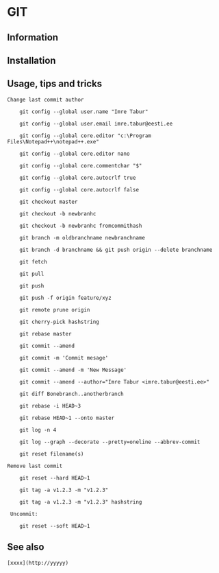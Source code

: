 # GIT

## Information

## Installation

## Usage, tips and tricks

    Change last commit author

        git config --global user.name "Imre Tabur"

        git config --global user.email imre.tabur@eesti.ee

        git config --global core.editor "c:\Program Files\Notepad++\notepad++.exe"

        git config --global core.editor nano

        git config --global core.commentchar "$"

        git config --global core.autocrlf true

        git config --global core.autocrlf false

        git checkout master

        git checkout -b newbranhc

        git checkout -b newbranhc fromcommithash

        git branch -m oldbranchname newbranchname

        git branch -d branchname && git push origin --delete branchname

        git fetch

        git pull

        git push

        git push -f origin feature/xyz

        git remote prune origin

        git cherry-pick hashstring

        git rebase master

        git commit --amend

        git commit -m 'Commit mesage'

        git commit --amend -m 'New Message'

        git commit --amend --author="Imre Tabur <imre.tabur@eesti.ee>"

        git diff Bonebranch..anotherbranch

        git rebase -i HEAD~3

        git rebase HEAD~1 --onto master

        git log -n 4

        git log --graph --decorate --pretty=oneline --abbrev-commit

        git reset filename(s)

    Remove last commit

        git reset --hard HEAD~1

        git tag -a v1.2.3 -m "v1.2.3"

        git tag -a v1.2.3 -m "v1.2.3" hashstring

     Uncommit:

        git reset --soft HEAD~1
       

## See also

    [xxxx](http://yyyyy)
